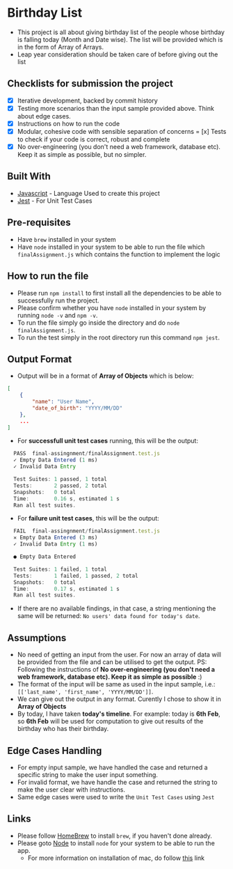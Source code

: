 # Birthday List

- This project is all about giving birthday list of the people whose birthday is falling today (Month and Date wise). The list will be provided which is in the form of Array of Arrays.
- Leap year consideration should be taken care of before giving out the list

## Checklists for submission the project

- [x] Iterative development, backed by commit history
- [x] Testing more scenarios than the input sample provided above. Think about edge cases.
- [x] Instructions on how to run the code
- [x] Modular, cohesive code with sensible separation of concerns
= [x] Tests to check if your code is correct, robust and complete
- [x] No over-engineering (you don't need a web framework, database etc). Keep it as simple as possible, but no simpler.

## Built With

- [Javascript](https://developer.mozilla.org/en-US/docs/Web/JavaScript) - Language Used to create this project
- [Jest](https://jestjs.io/) - For Unit Test Cases

## Pre-requisites

- Have `brew` installed in your system
- Have `node` installed in your system to be able to run the file which `finalAssignment.js` which contains the function to implement the logic

## How to run the file

- Please run `npm install` to first install all the dependencies to be able to successfully run the project.
- Please confirm whether you have `node` installed in your system by running `node -v` and `npm -v`.
- To run the file simply go inside the directory and do `node finalAssignment.js`.
- To run the test simply in the root directory run this command `npm jest`.

## Output Format

- Output will be in a format of **Array of Objects** which is below:

```json
[
    {
        "name": "User Name", 
        "date_of_birth": "YYYY/MM/DD"
    },
    ...
]
```

- For **successfull unit test cases** running, this will be the output:

```javascript
  PASS  final-assingnment/finalAssignment.test.js
  ✓ Empty Data Entered (1 ms)
  ✓ Invalid Data Entry

  Test Suites: 1 passed, 1 total
  Tests:       2 passed, 2 total
  Snapshots:   0 total
  Time:        0.16 s, estimated 1 s
  Ran all test suites.
```

- For **failure unit test cases**, this will be the output: 

```javascript
  FAIL  final-assingnment/finalAssignment.test.js
  ✕ Empty Data Entered (3 ms)
  ✓ Invalid Data Entry (1 ms)

  ● Empty Data Entered

  Test Suites: 1 failed, 1 total
  Tests:       1 failed, 1 passed, 2 total
  Snapshots:   0 total
  Time:        0.17 s, estimated 1 s
  Ran all test suites.
```

- If there are no available findings, in that case, a string mentioning the same will be returned: `No users' data found for today's date`.

## Assumptions

- No need of getting an input from the user. For now an array of data will be provided from the file and can be utilised to get the output. PS: Following the instructions of **No over-engineering (you don't need a web framework, database etc). Keep it as simple as possible** :)
- The format of the input will be same as used in the input sample, i.e.: `[['last_name', 'first_name', 'YYYY/MM/DD']]`.
- We can give out the output in any format. Curently I chose to show it in **Array of Objects**
- By today, I have taken **today's timeline**. For example: today is **6th Feb**, so **6th Feb** will be used for computation to give out results of the birthday who has their birthday.

## Edge Cases Handling

- For empty input sample, we have handled the case and returned a specific string to make the user input something.
- For invalid format, we have handle the case and returned the string to make the user clear with instructions.
- Same edge cases were used to write the `Unit Test Cases` using `Jest`

## Links

- Please follow [HomeBrew](https://brew.sh/) to install `brew`, if you haven't done already.
- Please goto [Node](https://nodejs.org/en/download/) to install `node` for your system to be able to run the app. 
    - For more information on installation of mac, do follow [this](https://nodejs.org/en/download/package-manager/) link
